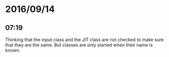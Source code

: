 # 2016/09/14

## 07:19

Thinking that the input class and the JIT class are not checked to make sure
that they are the same. But classes are only started when their name is known.

